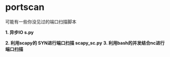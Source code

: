 # portscan
可能有一些你没见过的端口扫描脚本

**1. 异步IO s.py**

**2. 利用scapy的 SYN进行端口扫描 scapy_sc.py**
**3. 利用bash的并发结合nc进行端口扫描**
